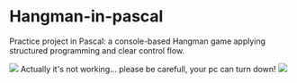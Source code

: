 # Hangman-in-pascal
Practice project in Pascal: a console-based Hangman game applying structured programming and clear control flow.

<img src="https://user-images.githubusercontent.com/73097560/115834477-dbab4500-a447-11eb-908a-139a6edaec5c.gif">
                Actually it's not working... please be carefull, your pc can turn down!
<img src="https://user-images.githubusercontent.com/73097560/115834477-dbab4500-a447-11eb-908a-139a6edaec5c.gif">
